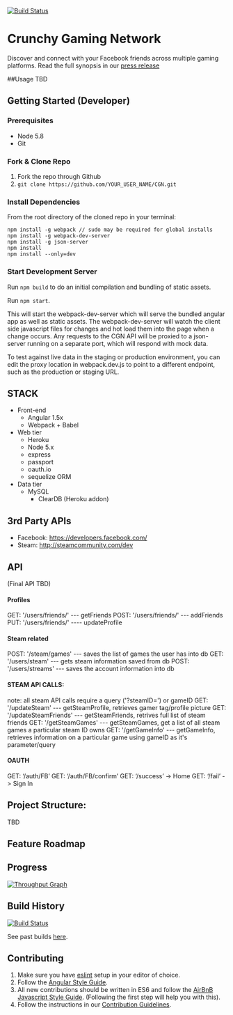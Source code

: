 [![Build Status](https://travis-ci.org/ImmaculateHangover/CGN.svg?branch=master)](https://travis-ci.org/ImmaculateHangover/CGN)
# Crunchy Gaming Network

Discover and connect with your Facebook friends across multiple gaming platforms.
Read the full synopsis in our [press release](docs/PRESS-RELEASE.md)

##Usage
TBD

## Getting Started (Developer)
### Prerequisites
* Node 5.8
* Git

### Fork & Clone Repo
1. Fork the repo through Github
1. `git clone https://github.com/YOUR_USER_NAME/CGN.git`

### Install Dependencies
From the root directory of the cloned repo in your terminal:
```
npm install -g webpack // sudo may be required for global installs
npm install -g webpack-dev-server
npm install -g json-server
npm install
npm install --only=dev
```
### Start Development Server
Run `npm build` to do an initial compilation and bundling of static assets.

Run `npm start`.

This will start the webpack-dev-server which will serve the bundled angular app as well as static assets. The webpack-dev-server will watch the client side javascript files for changes and hot load them into the page when a change occurs. Any requests to the CGN API will be proxied to a json-server running on a separate port, which will respond with mock data.

To test against live data in the staging or production environment, you can edit the proxy location in webpack.dev.js to point to a different endpoint, such as the production or staging URL.

## STACK
* Front-end
  * Angular 1.5x
  * Webpack + Babel
* Web tier
  * Heroku
  * Node 5.x
  * express
  * passport
  * oauth.io
  * sequelize ORM
* Data tier
  * MySQL
    * ClearDB (Heroku addon)

## 3rd Party APIs
* Facebook: https://developers.facebook.com/
* Steam: http://steamcommunity.com/dev

## API
(Final API TBD)

#### Profiles
GET: '/users/friends/' --- getFriends
POST: '/users/friends/' --- addFriends
PUT: '/users/friends/' ---- updateProfile

#### Steam related
POST: '/steam/games' --- saves the list of games the user has into db
GET: '/users/steam' --- gets steam information saved from db
POST: '/users/streams' --- saves the account information into db

#### STEAM API CALLS:
note: all steam API calls require a query ('?steamID=') or gameID
GET: '/updateSteam' --- getSteamProfile, retrieves gamer tag/profile picture
GET: '/updateSteamFriends' --- getSteamFriends, retrives full list of steam friends
GET: '/getSteamGames' --- getSteamGames, get a list of all steam games a particular steam ID owns
GET: '/getGameInfo' --- getGameInfo, retrieves information on a particular game using gameID as it's parameter/query

#### OAUTH
GET: ‘/auth/FB’
GET: ‘/auth/FB/confirm’
GET: ‘/success’ -> Home
GET: ‘/fail’ -> Sign In


## Project Structure:
TBD

## Feature Roadmap

## Progress
[![Throughput Graph](https://graphs.waffle.io/ImmaculateHangover/CGN/throughput.svg)](https://waffle.io/ImmaculateHangover/CGN/metrics)

## Build History
[![Build Status](https://travis-ci.org/ImmaculateHangover/CGN.svg?branch=master)](https://travis-ci.org/ImmaculateHangover/CGN)

See past builds [here](https://travis-ci.org/ImmaculateHangover/CGN).


## Contributing
1. Make sure you have [eslint](https://github.com/eslint/eslint) setup in your editor of choice.
1. Follow the [Angular Style Guide](https://github.com/johnpapa/angular-styleguide/tree/master/a1).
1. All new contributions should be written in ES6 and follow the [AirBnB Javascript Style Guide](https://github.com/airbnb/javascript). (Following the first step will help you with this).
1. Follow the instructions in our [Contribution Guidelines](docs/CONTRIBUTING.md).


  
